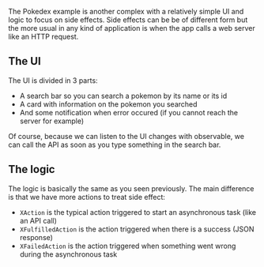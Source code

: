 The Pokedex example is another complex with a relatively simple UI and logic to focus on side effects. Side effects can be be of different form but the more usual in any kind of application is when the app calls a web server like an HTTP request.

## The UI

The UI is divided in 3 parts:

* A search bar so you can search a pokemon by its name or its id
* A card with information on the pokemon you searched
* And some notification when error occured (if you cannot reach the server for example)

Of course, because we can listen to the UI changes with observable, we can call the API as soon as you type something in the search bar.

## The logic

The logic is basically the same as you seen previously. The main difference is that we have more actions to treat side effect:

* `XAction` is the typical action triggered to start an asynchronous task (like an API call)
* `XFulfilledAction` is the action triggered when there is a success (JSON response)
* `XFailedAction` is the action triggered when something went wrong during the asynchronous task